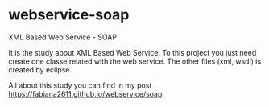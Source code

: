 # webservice-soap
XML Based Web Service - SOAP

It is the study about XML Based Web Service.
To this project you just need create one classe related with the web service. The other files (xml, wsdl) is created by eclipse.

All about this study you can find in my post https://fabiana2611.github.io/webservice/soap
